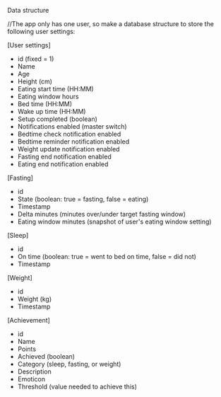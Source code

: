 Data structure

//The app only has one user, so make a database structure to store the following user settings:

[User settings]
- id (fixed = 1)
- Name
- Age
- Height (cm)
- Eating start time (HH:MM)
- Eating window hours
- Bed time (HH:MM)
- Wake up time (HH:MM)
- Setup completed (boolean)
- Notifications enabled (master switch)
- Bedtime check notification enabled
- Bedtime reminder notification enabled
- Weight update notification enabled
- Fasting end notification enabled
- Eating end notification enabled

[Fasting]
- id
- State (boolean: true = fasting, false = eating)
- Timestamp
- Delta minutes (minutes over/under target fasting window)
- Eating window minutes (snapshot of user's eating window setting)

[Sleep]
- id
- On time (boolean: true = went to bed on time, false = did not)
- Timestamp

[Weight]
- id
- Weight (kg)
- Timestamp

[Achievement]
- id
- Name
- Points
- Achieved (boolean)
- Category (sleep, fasting, or weight)
- Description
- Emoticon
- Threshold (value needed to achieve this)